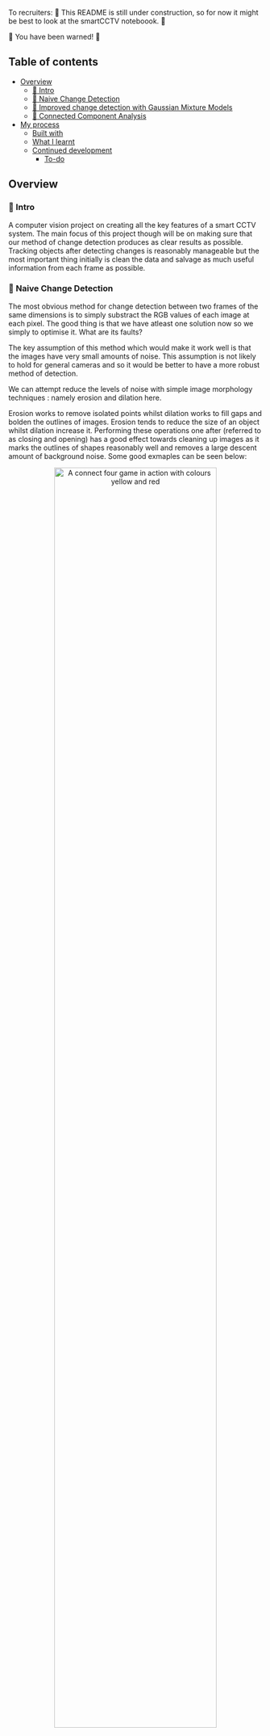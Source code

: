 
To recruiters:
:construction_worker: This README is still under construction, so for now it might be best to look at the smartCCTV noteboook. :construction_worker:

:construction: You have been warned! :construction:

## Table of contents

- [Overview](#overview)
  - [:duck: Intro](#intro)
  - [:seedling: Naive Change Detection](#naive-change-detection)
  - [:blossom: Improved change detection with Gaussian Mixture Models](#improved-change-detection-with-gaussian-mixture-models)
  - [:evergreen_tree: Connected Component Analysis](#connected-component-analysis)
- [My process](#my-process)
  - [Built with](#built-with)
  - [What I learnt](#what-i-learnt)
  - [Continued development](#continued-development)
    - [To-do](#to-do)


## Overview

### :duck: Intro 

A computer vision project on creating all the key features of a smart CCTV system. The main focus of this project though will be on making sure that our method of change detection produces as clear results as possible. Tracking objects after detecting changes is reasonably manageable but the most important thing initially is clean the data and salvage as much useful information from each frame as possible.

### :seedling: Naive Change Detection

The most obvious method for change detection between two frames of the same dimensions is to simply substract the RGB values of each image at each pixel. The good thing is that we have atleast one solution now so we simply to optimise it. What are its faults?

The key assumption of this method which would make it work well is that the images have very small amounts of noise. This assumption is not likely to hold for general cameras and so it would be better to have a more robust method of detection. 

We can attempt reduce the levels of noise with simple image morphology techniques : namely erosion and dilation here.

Erosion works to remove isolated points whilst dilation works to fill gaps and bolden the outlines of images. Erosion tends to reduce the size of an object whilst dilation increase it. Performing these operations one after (referred to as closing and opening) has a good effect towards cleaning up images as it marks the outlines of shapes reasonably well and removes a large descent amount of background noise. Some good exmaples can be seen below:


<p align="center">
  <img src="https://user-images.githubusercontent.com/78427605/207094867-230df5df-0f44-48e4-a64e-0b2f6bb6a0f4.png" alt="A connect four game in action with colours yellow and red" width="80%"/>
</p>




Although this is quite, good dilation and erosion don't allow us to capture our intuitive idea of a background. For exmaple, if someone moves into a video and then stay still, they should be eventually be considered a part of the background. Okay, now you can move to the next chapter. 

### :blossom: Improved change detection with Gaussian Mixture Models

Given that we want to extract the difference the background and foreground 
### :evergreen_tree: Connected Component Analysis

## My process

### Built with

- Python (and ofcourse the OpenCV library)

### What I learnt

1. I learnt that the application of Gaussian Mixture Models in change detection can be extremely useful. The key intuitive idea here was that we want the 'background' to be whatever stays at the same position for some extended amount of time. This allows for the background to be updated as different objects remain in frame.
2. I learnt about the mathematical basis of object tracking using optical flow. The limited assumptions about constant brightness and linearity prove to be powerful and useful assumptions. 

### Continued development

1There are a few more things I would like to do with this project. For example, at present, we don't make use of the detected changes. We could make use of the detected changes to form appropriate bounding boxes to track any consistent changes. 

#### To-do
- Use action labelling CV library to label changes
- Put conditions in for a snippet of video to be saved and sent off 
